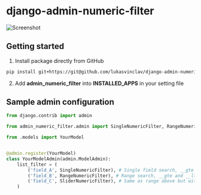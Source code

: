 # django-admin-numeric-filter

![Screenshot](https://raw.githubusercontent.com/lukasvinclav/django-admin-numeric-filter/screenshot.png)

## Getting started

1. Install package directly from GitHub

```bash
pip install git+https://git@github.com/lukasvinclav/django-admin-numeric-filter.git
```

2. Add **admin_numeric_filter** into **INSTALLED_APPS** in your setting file

## Sample admin configuration

```python
from django.contrib import admin

from admin_numeric_filter.admin import SingleNumericFilter, RangeNumericFilter, SliderNumericFilter

from .models import YourModel


@admin.register(YourModel)
class YourModelAdmin(admin.ModelAdmin):
    list_filter = (
        ('field_A', SingleNumericFilter), # Single field search, __gte lookup
        ('field_B', RangeNumericFilter), # Range search, __gte and __lte lookup
        ('field_C', SliderNumericFilter), # Same as range above but with slider
    )
```